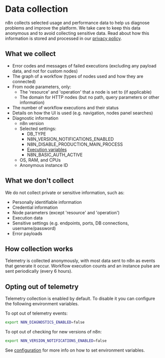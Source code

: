 # Data collection

n8n collects selected usage and performance data to help us diagnose problems and improve the platform. We take care to keep this data anonymous and to avoid collecting sensitive data. Read about how this information is stored and processed in our [privacy policy](https://n8n.io/legal/privacy).

## What we collect

- Error codes and messages of failed executions (excluding any payload data, and not for custom nodes)
- The graph of a workflow (types of nodes used and how they are connected)
- From node parameters, only:
    - The 'resource' and 'operation' that a node is set to (if applicable)
    - The domain for HTTP nodes (but no path, query parameters or other information)
- The number of workflow executions and their status
- Details on how the UI is used (e.g. navigation, nodes panel searches)
- Diagnostic information
    - n8n version
    - Selected settings:
        - DB_TYPE
        - N8N_VERSION_NOTIFICATIONS_ENABLED
        - N8N_DISABLE_PRODUCTION_MAIN_PROCESS
        - [Execution variables](/hosting/environment-variables/#executions)
        - N8N_BASIC_AUTH_ACTIVE
    - OS, RAM, and CPUs
    - Anonymous instance ID

## What we don't collect

We do not collect private or sensitive information, such as:

- Personally identifiable information
- Credential information
- Node parameters (except 'resource' and 'operation')
- Execution data
- Sensitive settings (e.g. endpoints, ports, DB connections, username/password)
- Error payloads

## How collection works

Telemetry is collected anonymously, with most data sent to n8n as events that generate it occur. Workflow execution counts and an instance pulse are sent periodically (every 6 hours).

## Opting out of telemetry

Telemetry collection is enabled by default. To disable it you can configure the following environment variables.

To opt out of telemetry events:

```bash
export N8N_DIAGNOSTICS_ENABLED=false
```

To opt out of checking for new versions of n8n:

```bash
export N8N_VERSION_NOTIFICATIONS_ENABLED=false
```

See [configuration](/hosting/configuration/) for more info on how to set environment variables.

